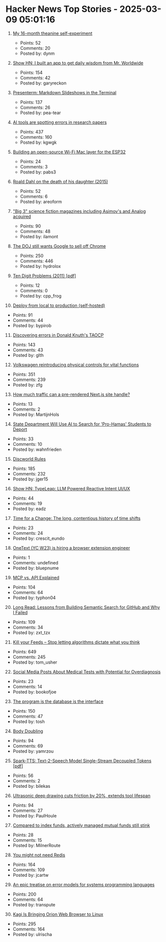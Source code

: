 # Hacker News Top Stories - 2025-03-09 05:01:16

1. [My 16-month theanine self-experiment](https://dynomight.net/theanine/)
   - Points: 52
   - Comments: 20
   - Posted by: dynm

2. [Show HN: I built an app to get daily wisdom from Mr. Worldwide](https://daale.club/)
   - Points: 154
   - Comments: 42
   - Posted by: garyreckon

3. [Presenterm: Markdown Slideshows in the Terminal](https://github.com/mfontanini/presenterm)
   - Points: 137
   - Comments: 26
   - Posted by: pea-tear

4. [AI tools are spotting errors in research papers](https://www.nature.com/articles/d41586-025-00648-5)
   - Points: 437
   - Comments: 160
   - Posted by: kgwgk

5. [Building an open-source Wi-Fi Mac layer for the ESP32](https://esp32-open-mac.be)
   - Points: 24
   - Comments: 3
   - Posted by: pabs3

6. [Roald Dahl on the death of his daughter (2015)](https://www.telegraph.co.uk/books/authors/roald-dahls-darkest-hour/)
   - Points: 52
   - Comments: 6
   - Posted by: areoform

7. ["Big 3" science fiction magazines including Asimov's and Analog acquired](https://jasonsanford.substack.com/p/genre-grapevine-for-last-half-of)
   - Points: 90
   - Comments: 48
   - Posted by: ilamont

8. [The DOJ still wants Google to sell off Chrome](https://www.wired.com/story/the-doj-still-wants-google-to-divest-chrome/)
   - Points: 250
   - Comments: 446
   - Posted by: hydrolox

9. [Ten Digit Problems (2011) [pdf]](https://people.maths.ox.ac.uk/trefethen/publication/PDF/2011_137.pdf)
   - Points: 12
   - Comments: 0
   - Posted by: cpp_frog

10. [Deploy from local to production (self-hosted)](https://github.com/bypirob/airo)
   - Points: 91
   - Comments: 44
   - Posted by: bypirob

11. [Discovering errors in Donald Knuth's TAOCP](https://glthr.com/discovering-errors-in-donald-knuths-taocp)
   - Points: 143
   - Comments: 43
   - Posted by: glth

12. [Volkswagen reintroducing physical controls for vital functions](https://www.autocar.co.uk/car-news/new-cars/volkswagen-reintroducing-physical-controls-vital-functions)
   - Points: 351
   - Comments: 239
   - Posted by: zfg

13. [How much traffic can a pre-rendered Next.js site handle?](https://martijnhols.nl/blog/how-much-traffic-can-a-pre-rendered-nextjs-site-handle)
   - Points: 13
   - Comments: 2
   - Posted by: MartijnHols

14. [State Department Will Use AI to Search for 'Pro-Hamas' Students to Deport](https://gizmodo.com/state-department-will-use-ai-to-search-for-pro-hamas-students-to-deport-2000573143)
   - Points: 33
   - Comments: 10
   - Posted by: wahnfrieden

15. [Discworld Rules](https://contraptions.venkateshrao.com/p/discworld-rules)
   - Points: 185
   - Comments: 232
   - Posted by: jger15

16. [Show HN: TypeLeap: LLM Powered Reactive Intent UI/UX](https://www.typeleap.com/)
   - Points: 44
   - Comments: 19
   - Posted by: eadz

17. [Time for a Change: The long, contentious history of time shifts](https://worldhistory.substack.com/p/time-for-a-change)
   - Points: 23
   - Comments: 24
   - Posted by: crescit_eundo

18. [OneText (YC W23) is hiring a browser extension engineer](undefined)
   - Points: 1
   - Comments: undefined
   - Posted by: bluepnume

19. [MCP vs. API Explained](https://norahsakal.com/blog/mcp-vs-api-model-context-protocol-explained/)
   - Points: 104
   - Comments: 64
   - Posted by: typhon04

20. [Long Read: Lessons from Building Semantic Search for GitHub and Why I Failed](https://tzx.notion.site/What-I-Learned-Building-a-Free-Semantic-Search-Tool-for-GitHub-and-Why-I-Failed-1a09b742c7918033b318f3a5d7dc9751)
   - Points: 109
   - Comments: 34
   - Posted by: zxt_tzx

21. [Kill your Feeds – Stop letting algorithms dictate what you think](https://usher.dev/posts/2025-03-08-kill-your-feeds/)
   - Points: 649
   - Comments: 245
   - Posted by: tom_usher

22. [Social Media Posts About Medical Tests with Potential for Overdiagnosis](https://jamanetwork.com/journals/jamanetworkopen/fullarticle/2830758)
   - Points: 23
   - Comments: 14
   - Posted by: bookofjoe

23. [The program is the database is the interface](https://www.scattered-thoughts.net/writing/the-program-is-the-database-is-the-interface/)
   - Points: 150
   - Comments: 47
   - Posted by: tosh

24. [Body Doubling](https://bodydoubling.com/)
   - Points: 94
   - Comments: 69
   - Posted by: yamrzou

25. [Spark-TTS: Text-2-Speech Model Single-Stream Decoupled Tokens [pdf]](https://arxiv.org/abs/2503.01710)
   - Points: 56
   - Comments: 2
   - Posted by: bilekas

26. [Ultrasonic deep drawing cuts friction by 20%, extends tool lifespan](https://techxplore.com/news/2025-02-ultrasonic-deep-friction-tool-lifespan.html)
   - Points: 94
   - Comments: 27
   - Posted by: PaulHoule

27. [Compared to index funds, actively managed mutual funds still stink](https://www.latimes.com/business/story/2025-03-06/the-results-are-in-during-2024-actively-managed-mutual-funds-again-stank)
   - Points: 28
   - Comments: 15
   - Posted by: MilnerRoute

28. [You might not need Redis](https://www.viblo.se/posts/no-need-redis/)
   - Points: 164
   - Comments: 109
   - Posted by: jcartw

29. [An epic treatise on error models for systems programming languages](https://typesanitizer.com/blog/errors.html)
   - Points: 200
   - Comments: 64
   - Posted by: transpute

30. [Kagi Is Bringing Orion Web Browser to Linux](https://www.omgubuntu.co.uk/2025/03/kag-orion-web-browser-coming-to-linux)
   - Points: 295
   - Comments: 164
   - Posted by: ulrischa

